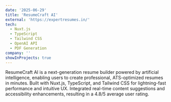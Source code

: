 ```yaml
---
date: '2025-06-29'
title: 'ResumeCraft AI'
external: 'https://expertresumes.in/'
tech:
  - Nuxt.js
  - TypeScript
  - Tailwind CSS
  - OpenAI API
  - PDF Generation
company: ''
showInProjects: true
---
```


ResumeCraft AI is a next-generation resume builder powered by artificial intelligence, enabling users to create professional, ATS-optimized resumes in minutes. Built with Nuxt.js, TypeScript, and Tailwind CSS for lightning-fast performance and intuitive UX. Integrated real-time content suggestions and accessibility enhancements, resulting in a 4.8/5 average user rating.
